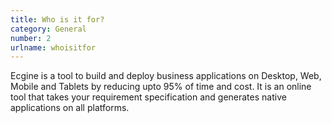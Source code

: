 ```yaml
---
title: Who is it for?
category: General
number: 2
urlname: whoisitfor
---
```


Ecgine is a tool to build and deploy business applications on Desktop, Web, Mobile and Tablets by reducing upto 95% of time and cost. It is an online tool that takes your requirement specification and generates native applications on all platforms.